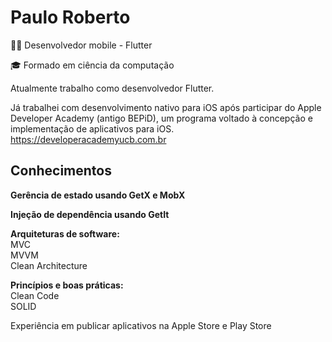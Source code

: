 <h1> Paulo Roberto</h1>

👨‍💻 Desenvolvedor mobile - Flutter

🎓 Formado em ciência da computação

Atualmente trabalho como desenvolvedor Flutter.

Já trabalhei com desenvolvimento nativo para iOS após participar do Apple Developer Academy (antigo BEPiD), um programa voltado à concepção e implementação de aplicativos para iOS.
https://developeracademyucb.com.br

<h2>Conhecimentos</h2>
<b>Gerência de estado usando GetX e MobX</b>

<b>Injeção de dependência usando GetIt</b>

<b>Arquiteturas de software:</b><br/>
MVC<br/>
MVVM<br/>
Clean Architecture<br/>

<b>Princípios e boas práticas:</b><br/>
Clean Code<br/>
SOLID<br/>

Experiência em publicar aplicativos na Apple Store e Play Store
